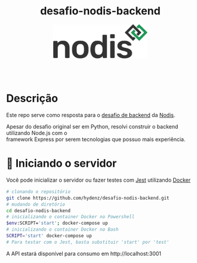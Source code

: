 <h1 align="center">desafio-nodis-backend</h1>
<div align="center"><img src="./md/logo.png" width="50%"></img></div>

<br></br>

# Descrição

Este repo serve como resposta para o [desafio de backend](https://github.com/nodis-com-br/backend-test) da [Nodis](https://www.nodis.com.br/).

Apesar do desafio original ser em Python, resolvi construir o backend utilizando Node.js
com o \
framework Express por serem tecnologias que possuo mais experiência.

# 🐋 Iniciando o servidor

Você pode inicializar o servidor ou fazer testes com [Jest](https://jestjs.io/) utilizando [Docker](https://www.docker.com/)

```bash
# clonando o repositório
git clone https://github.com/hydenz/desafio-nodis-backend.git
# mudando de diretório
cd desafio-nodis-backend
# inicializando o container Docker no Powershell
$env:SCRIPT='start'; docker-compose up
# inicializando o container Docker no Bash
SCRIPT='start' docker-compose up
# Para testar com o Jest, basta substituir 'start' por 'test'
```

A API estará disponível para consumo em http://localhost:3001
